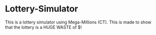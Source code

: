 # Lottery-Simulator
This is a lottery simulator using Mega-Millions (CT). This is made to show that the lottery is a HUGE WASTE of $!
